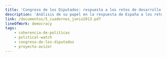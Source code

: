 ```yaml
---
title: 'Congreso de los Diputados: respuesta a los retos de desarrollo'
description: 'Análisis de su papel en la respuesta de España a los retos y problemas del Desarrollo Internacional'
link: /documentos/5_cuadernos_junio2013.pdf
lineOfWork: democracy
tags:
    - coherencia-de-politicas
    - political-watch
    - congreso-de-los-diputados
    - proyecto-avizor
---
```

